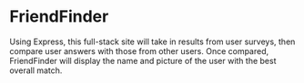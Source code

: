# FriendFinder
Using Express, this full-stack site will take in results from user surveys, then compare user answers with those from other users. Once compared, FriendFinder will display the name and picture of the user with the best overall match.
